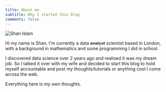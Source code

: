 ```yaml
---
title: About me
subtitle: Why I started this blog
comments: false
---
```



![Shan Islam](/images/real_avatar.jpg)

Hi my name is Shan. I'm currently a  data ~~analyst~~ scientist based in London, with a background in mathematics and some programming I did in school. 

I discovered data science over 2 years ago and realised it was my dream job. So I talked it over with my wife and decided to start this blog to hold myself accountable and post my thoughts/tutorials or anything cool I come across the web.


Everything here is my own thoughts.
